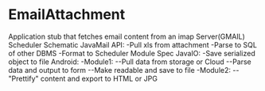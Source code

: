 # EmailAttachment
Application stub that fetches email content from an imap Server(GMAIL)
Scheduler Schematic 
JavaMail API:
-Pull xls from attachment
-Parse to SQL of other DBMS
-Format to Scheduler Module Spec
JavaIO:
-Save serialized object to file
Android: 
-Module1:
--Pull data from storage or Cloud
--Parse data and output to form
--Make readable and save to file
-Module2:
--"Prettify" content and export to HTML or JPG
